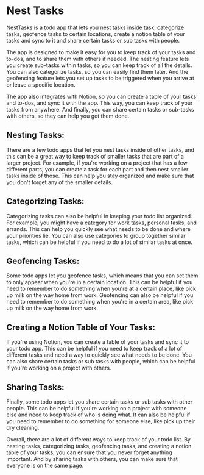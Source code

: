 # Nest Tasks

NestTasks is a todo app that lets you nest tasks inside task, categorize tasks, geofence tasks to certain locations, create a notion table of your tasks and sync to it and share certain tasks or sub tasks with people.

The app is designed to make it easy for you to keep track of your tasks and to-dos, and to share them with others if needed. The nesting feature lets you create sub-tasks within tasks, so you can keep track of all the details. You can also categorize tasks, so you can easily find them later. And the geofencing feature lets you set up tasks to be triggered when you arrive at or leave a specific location.

The app also integrates with Notion, so you can create a table of your tasks and to-dos, and sync it with the app. This way, you can keep track of your tasks from anywhere. And finally, you can share certain tasks or sub-tasks with others, so they can help you get them done.

## Nesting Tasks:

There are a few todo apps that let you nest tasks inside of other tasks, and this can be a great way to keep track of smaller tasks that are part of a larger project. For example, if you're working on a project that has a few different parts, you can create a task for each part and then nest smaller tasks inside of those. This can help you stay organized and make sure that you don't forget any of the smaller details.

## Categorizing Tasks:

Categorizing tasks can also be helpful in keeping your todo list organized. For example, you might have a category for work tasks, personal tasks, and errands. This can help you quickly see what needs to be done and where your priorities lie. You can also use categories to group together similar tasks, which can be helpful if you need to do a lot of similar tasks at once.

## Geofencing Tasks:

Some todo apps let you geofence tasks, which means that you can set them to only appear when you're in a certain location. This can be helpful if you need to remember to do something when you're at a certain place, like pick up milk on the way home from work. Geofencing can also be helpful if you need to remember to do something when you're in a certain area, like pick up milk on the way home from work.

## Creating a Notion Table of Your Tasks:

If you're using Notion, you can create a table of your tasks and sync it to your todo app. This can be helpful if you need to keep track of a lot of different tasks and need a way to quickly see what needs to be done. You can also share certain tasks or sub tasks with people, which can be helpful if you're working on a project with others.

## Sharing Tasks:

Finally, some todo apps let you share certain tasks or sub tasks with other people. This can be helpful if you're working on a project with someone else and need to keep track of who is doing what. It can also be helpful if you need to remember to do something for someone else, like pick up their dry cleaning.

Overall, there are a lot of different ways to keep track of your todo list. By nesting tasks, categorizing tasks, geofencing tasks, and creating a notion table of your tasks, you can ensure that you never forget anything important. And by sharing tasks with others, you can make sure that everyone is on the same page.